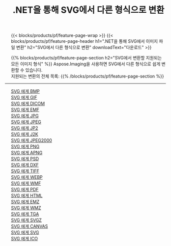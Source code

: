 ﻿---
title: .NET을 통해 SVG에서 다른 형식으로 변환 
weight: 3920
url: /ko/net/conversion/from/svg 
lang: ko
langdirlevel: 2
locales: zh-hans,ja,it,ru,de,es,fr,nl,id,lt,pl,pt,vi,tr,ko,zh-hant,ar,hi,th,sv,cs,uk,he
description: Aspose.Imaging을 사용하면 SVG에서 다른 형식으로 쉽게 변환할 수 있습니다.
---

{{< blocks/products/pf/feature-page-wrap >}}
{{< blocks/products/pf/feature-page-header h1=".NET을 통해 SVG에서 이미지 파일 변환" h2="SVG에서 다른 형식으로 변환" downloadText="다운로드" >}}


{{% blocks/products/pf/feature-page-section  h2="SVG에서 변환할 지원되는 모든 이미지 형식" %}}
Aspose.Imaging을 사용하면 SVG에서 다른 형식으로 쉽게 변환할 수 있습니다.
<br/>
지원되는 변환의 전체 목록:
{{% /blocks/products/pf/feature-page-section %}}
<div class="container-fluid productfamilypage bg-gray">
    <div class="convertypes bg-gray agp-content section">
        <div class="container">
		<hr style="margin-left:-20px;"/>
		<div class="row other-converters">
		    <div class='col-md-2 other-converter remove-lp remove-rp'><a href="/imaging/ko/net/conversion/svg-to-bmp" >SVG 에게 BMP</a></div><div class='col-md-2 other-converter remove-lp remove-rp'><a href="/imaging/ko/net/conversion/svg-to-gif" >SVG 에게 GIF</a></div><div class='col-md-2 other-converter remove-lp remove-rp'><a href="/imaging/ko/net/conversion/svg-to-dicom" >SVG 에게 DICOM</a></div><div class='col-md-2 other-converter remove-lp remove-rp'><a href="/imaging/ko/net/conversion/svg-to-emf" >SVG 에게 EMF</a></div><div class='col-md-2 other-converter remove-lp remove-rp'><a href="/imaging/ko/net/conversion/svg-to-jpg" >SVG 에게 JPG</a></div><div class='col-md-2 other-converter remove-lp remove-rp'><a href="/imaging/ko/net/conversion/svg-to-jpeg" >SVG 에게 JPEG</a></div><div class='col-md-2 other-converter remove-lp remove-rp'><a href="/imaging/ko/net/conversion/svg-to-jp2" >SVG 에게 JP2</a></div><div class='col-md-2 other-converter remove-lp remove-rp'><a href="/imaging/ko/net/conversion/svg-to-j2k" >SVG 에게 J2K</a></div><div class='col-md-2 other-converter remove-lp remove-rp'><a href="/imaging/ko/net/conversion/svg-to-jpeg2000" >SVG 에게 JPEG2000</a></div><div class='col-md-2 other-converter remove-lp remove-rp'><a href="/imaging/ko/net/conversion/svg-to-png" >SVG 에게 PNG</a></div><div class='col-md-2 other-converter remove-lp remove-rp'><a href="/imaging/ko/net/conversion/svg-to-apng" >SVG 에게 APNG</a></div><div class='col-md-2 other-converter remove-lp remove-rp'><a href="/imaging/ko/net/conversion/svg-to-psd" >SVG 에게 PSD</a></div><div class='col-md-2 other-converter remove-lp remove-rp'><a href="/imaging/ko/net/conversion/svg-to-dxf" >SVG 에게 DXF</a></div><div class='col-md-2 other-converter remove-lp remove-rp'><a href="/imaging/ko/net/conversion/svg-to-tiff" >SVG 에게 TIFF</a></div><div class='col-md-2 other-converter remove-lp remove-rp'><a href="/imaging/ko/net/conversion/svg-to-webp" >SVG 에게 WEBP</a></div><div class='col-md-2 other-converter remove-lp remove-rp'><a href="/imaging/ko/net/conversion/svg-to-wmf" >SVG 에게 WMF</a></div><div class='col-md-2 other-converter remove-lp remove-rp'><a href="/imaging/ko/net/conversion/svg-to-pdf" >SVG 에게 PDF</a></div><div class='col-md-2 other-converter remove-lp remove-rp'><a href="/imaging/ko/net/conversion/svg-to-html" >SVG 에게 HTML</a></div><div class='col-md-2 other-converter remove-lp remove-rp'><a href="/imaging/ko/net/conversion/svg-to-emz" >SVG 에게 EMZ</a></div><div class='col-md-2 other-converter remove-lp remove-rp'><a href="/imaging/ko/net/conversion/svg-to-wmz" >SVG 에게 WMZ</a></div><div class='col-md-2 other-converter remove-lp remove-rp'><a href="/imaging/ko/net/conversion/svg-to-tga" >SVG 에게 TGA</a></div><div class='col-md-2 other-converter remove-lp remove-rp'><a href="/imaging/ko/net/conversion/svg-to-svgz" >SVG 에게 SVGZ</a></div><div class='col-md-2 other-converter remove-lp remove-rp'><a href="/imaging/ko/net/conversion/svg-to-canvas" >SVG 에게 CANVAS</a></div><div class='col-md-2 other-converter remove-lp remove-rp'><a href="/imaging/ko/net/conversion/svg-to-svg" >SVG 에게 SVG</a></div><div class='col-md-2 other-converter remove-lp remove-rp'><a href="/imaging/ko/net/conversion/svg-to-ico" >SVG 에게 ICO</a></div>
                </div>
        </div>
    </div>
</div>
<br/>

